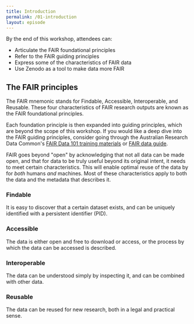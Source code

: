 ```yaml
---
title: Introduction
permalink: /01-introduction
layout: episode
---
```


By the end of this workshop, attendees can:

* Articulate the FAIR foundational principles
* Refer to the FAIR guiding principles
* Express some of the characteristics of FAIR data
* Use Zenodo as a tool to make data more FAIR

## The FAIR principles

The FAIR mnemonic stands for Findable, Accessible, Interoperable, and Reusable. These four characteristics of FAIR research outputs are known as the
FAIR foundational principles.

Each foundation principle is then expanded into guiding principles, which are beyond the scope of this workshop. If you would like a deep dive into the
FAIR guiding principles, consider going through the Australian Research Data Common's [FAIR Data 101 training materials](https://au-research.github.io/FAIR-data-101-training/) or [FAIR data guide](https://ardc.edu.au/resources/working-with-data/fair-data/).

FAIR goes beyond "open" by acknowledging that not all data can be made open, and that for data to be truly useful beyond its original intent, it needs to meet certain characteristics. This will enable optimal reuse of the data by for *both* humans *and* machines. Most of these characteristics apply to both the data and the metadata that describes it.

### Findable

It is easy to discover that a certain dataset exists, and can be uniquely identified with a persistent identifier (PID).

### Accessible

The data is either open and free to download or access, or the process by which the data can be accessed is described.

### Interoperable

The data can be understood simply by inspecting it, and can be combined with other data.

### Reusable

The data can be reused for new research, both in a legal and practical sense.
